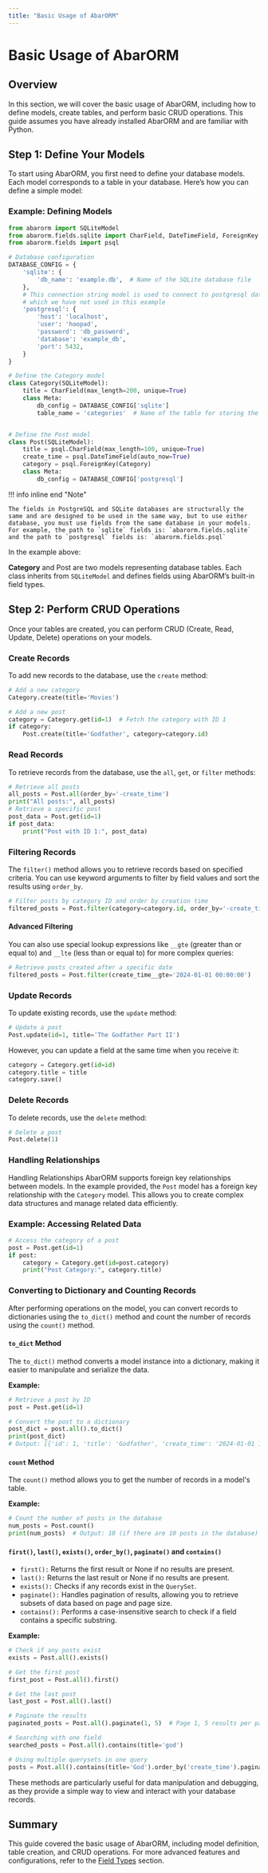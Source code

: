 ```yaml
---
title: "Basic Usage of AbarORM"
---
```


# Basic Usage of AbarORM

## Overview

In this section, we will cover the basic usage of AbarORM, including how to define models, create tables, and perform basic CRUD operations. This guide assumes you have already installed AbarORM and are familiar with Python.

## Step 1: Define Your Models

To start using AbarORM, you first need to define your database models. Each model corresponds to a table in your database. Here’s how you can define a simple model:

### Example: Defining Models

```python
from abarorm import SQLiteModel
from abarorm.fields.sqlite import CharField, DateTimeField, ForeignKey
from abarorm.fields import psql

# Database configuration
DATABASE_CONFIG = {
    'sqlite': {
        'db_name': 'example.db',  # Name of the SQLite database file
    },
    # This connection string model is used to connect to postgresql database
    # which we have not used in this example
    'postgresql': {
        'host': 'localhost',
        'user': 'hoopad',
        'password': 'db_password',
        'database': 'example_db',  
        'port': 5432,
    }
}

# Define the Category model
class Category(SQLiteModel):
    title = CharField(max_length=200, unique=True)
    class Meta:
        db_config = DATABASE_CONFIG['sqlite']
        table_name = 'categories'  # Name of the table for storing the Category model data in SQLite


# Define the Post model
class Post(SQLiteModel):
    title = psql.CharField(max_length=100, unique=True)
    create_time = psql.DateTimeField(auto_now=True)
    category = psql.ForeignKey(Category)
    class Meta:
        db_config = DATABASE_CONFIG['postgresql']
```

!!! info inline end "Note"

    The fields in PostgreSQL and SQLite databases are structurally the same and are designed to be used in the same way, but to use either database, you must use fields from the same database in your models. For example, the path to `sqlite` fields is: `abarorm.fields.sqlite` and the path to `postgresql` fields is: `abarorm.fields.psql`

In the example above:

**Category** and Post are two models representing database tables.
Each class inherits from `SQLiteModel` and defines fields using AbarORM’s built-in field types.

## Step 2: Perform CRUD Operations
Once your tables are created, you can perform CRUD (Create, Read, Update, Delete) operations on your models.

### Create Records
To add new records to the database, use the `create` method:
```python
# Add a new category
Category.create(title='Movies')

# Add a new post
category = Category.get(id=1)  # Fetch the category with ID 1
if category:
    Post.create(title='Godfather', category=category.id)
```
### Read Records
To retrieve records from the database, use the `all`, `get`, or `filter` methods:
```python
# Retrieve all posts
all_posts = Post.all(order_by='-create_time')
print("All posts:", all_posts)
# Retrieve a specific post
post_data = Post.get(id=1)
if post_data:
    print("Post with ID 1:", post_data)
```
### Filtering Records
The `filter()` method allows you to retrieve records based on specified criteria. You can use keyword arguments to filter by field values and sort the results using `order_by`.
```python
# Filter posts by category ID and order by creation time
filtered_posts = Post.filter(category=category.id, order_by='-create_time')
```
#### Advanced Filtering
You can also use special lookup expressions like `__gte` (greater than or equal to) and `__lte` (less than or equal to) for more complex queries:
```python
# Retrieve posts created after a specific date
filtered_posts = Post.filter(create_time__gte='2024-01-01 00:00:00')
```

### Update Records
To update existing records, use the `update` method:
```python
# Update a post
Post.update(id=1, title='The Godfather Part II')
```
However, you can update a field at the same time when you receive it:
```python
category = Category.get(id=id)
category.title = title
category.save()
```
### Delete Records
To delete records, use the `delete` method:
```python
# Delete a post
Post.delete(1)
```
### Handling Relationships
Handling Relationships
AbarORM supports foreign key relationships between models. In the example provided, the `Post` model has a foreign key relationship with the `Category` model. This allows you to create complex data structures and manage related data efficiently.

### Example: Accessing Related Data
```python
# Access the category of a post
post = Post.get(id=1)
if post:
    category = Category.get(id=post.category)
    print("Post Category:", category.title)
```

### Converting to Dictionary and Counting Records
After performing operations on the model, you can convert records to dictionaries using the `to_dict()` method and count the number of records using the `count()` method.

#### `to_dict` Method
The `to_dict()` method converts a model instance into a dictionary, making it easier to manipulate and serialize the data.

**Example:**
```python
# Retrieve a post by ID
post = Post.get(id=1)

# Convert the post to a dictionary
post_dict = post.all().to_dict()
print(post_dict)
# Output: [{'id': 1, 'title': 'Godfather', 'create_time': '2024-01-01 12:00:00', ...}]
```

#### `count` Method
The `count()` method allows you to get the number of records in a model's table.

**Example:**
```python
# Count the number of posts in the database
num_posts = Post.count()
print(num_posts)  # Output: 10 (if there are 10 posts in the database)
```


#### `first()`, `last()`, `exists()`, `order_by()`, `paginate()` and `contains()`
- `first():` Returns the first result or None if no results are present.
- `last():` Returns the last result or None if no results are present.
- `exists():` Checks if any records exist in the `QuerySet`.
- `paginate():` Handles pagination of results, allowing you to retrieve subsets of data based on page and page size.
- `contains():` Performs a case-insensitive search to check if a field contains a specific substring.

**Example:**
```python
# Check if any posts exist
exists = Post.all().exists()

# Get the first post
first_post = Post.all().first()

# Get the last post
last_post = Post.all().last()

# Paginate the results
paginated_posts = Post.all().paginate(1, 5)  # Page 1, 5 results per page

# Searching with one field
searched_posts = Post.all().contains(title='god')

# Using multiple querysets in one query
posts = Post.all().contains(title='God').order_by('create_time').paginate(1, 4).to_dict()
```

These methods are particularly useful for data manipulation and debugging, as they provide a simple way to view and interact with your database records.


## Summary

This guide covered the basic usage of AbarORM, including model definition, table creation, and CRUD operations. For more advanced features and configurations, refer to the [Field Types](/abarorm/field_types.md) section.